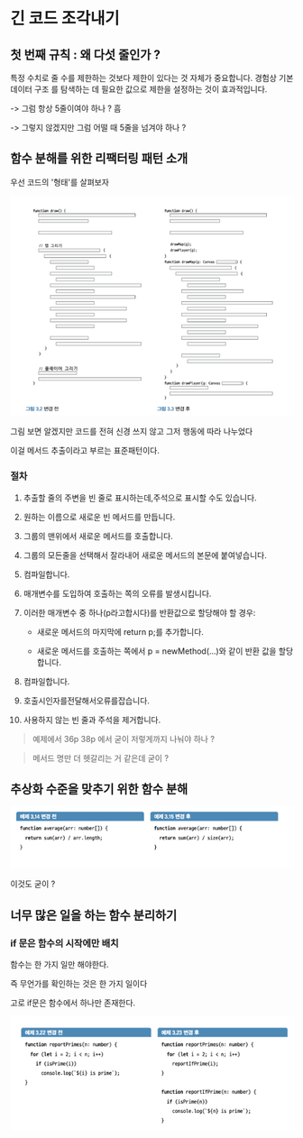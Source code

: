 # 긴 코드 조각내기

## 첫 번째 규칙 : 왜 다섯 줄인가 ?

특정 수치로 줄 수를 제한하는 것보다 제한이 있다는 것 자체가 중요합니다.
경험상 기본 데이터 구조 를 탐색하는 데 필요한 값으로 제한을 설정하는 것이 효과적입니다.

-> 그럼 항상 5줄이여야 하나 ? 흠

-> 그렇지 않겠지만 그럼 어떨 때 5줄을 넘겨야 하나 ?

## 함수 분해를 위한 리팩터링 패턴 소개

우선 코드의 '형태'를 살펴보자

![img](../img/3장_메서드추출.png)

그림 보면 알겠지만 코드를 전혀 신경 쓰지 않고 그저 행동에 따라 나누었다

이걸 메서드 추출이라고 부르는 표준패턴이다.

### 절차

1. 추출할 줄의 주변을 빈 줄로 표시하는데,주석으로 표시할 수도 있습니다.

2. 원하는 이름으로 새로운 빈 메서드를 만듭니다.

3. 그룹의 맨위에서 새로운 메서드를 호출합니다.

4. 그룹의 모든줄을 선택해서 잘라내어 새로운 메서드의 본문에 붙여넣습니다.

5. 컴파일합니다.

6. 매개변수를 도입하여 호출하는 쪽의 오류를 발생시킵니다.

7. 이러한 매개변수 중 하나(p라고합시다)를 반환값으로 할당해야 할 경우:

   - 새로운 메서드의 마지막에 return p;를 추가합니다.

   - 새로운 메서드를 호출하는 쪽에서 p = newMethod(...)와 같이 반환 값을 할당합니다.

8. 컴파일합니다.

9. 호출시인자를전달해서오류를잡습니다.

10. 사용하지 않는 빈 줄과 주석을 제거합니다.

> 예제에서 36p 38p 에서 굳이 저렇게까지 나눠야 하나 ?

> 메서드 명만 더 헷갈리는 거 같은데 굳이 ?

## 추상화 수준을 맞추기 위한 함수 분해

![img](../img/3장_추상화비교.png)

이것도 굳이 ?

## 너무 많은 일을 하는 함수 분리하기

### if 문은 함수의 시작에만 배치

함수는 한 가지 일만 해야한다.

즉 무언가를 확인하는 것은 한 가지 일이다

고로 if문은 함수에서 하나만 존재한다.

![img](../img/3장_if문규칙적용.png)
